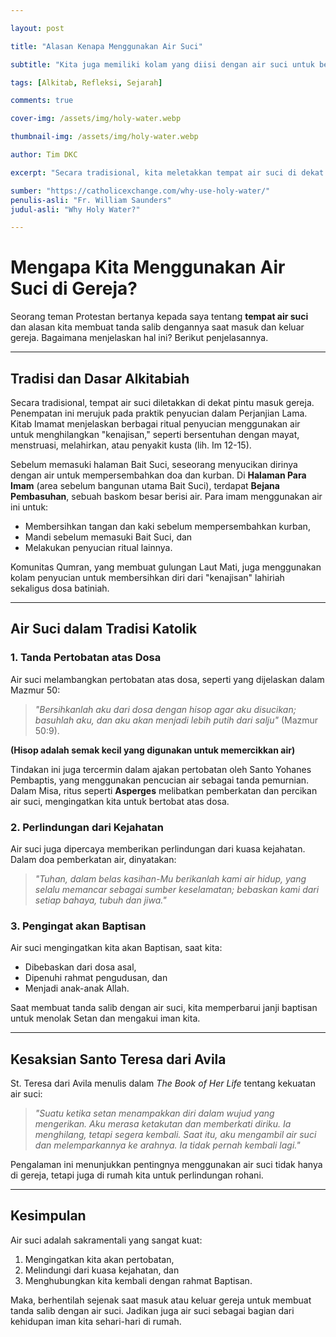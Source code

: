 ```yaml
---

layout: post

title: "Alasan Kenapa Menggunakan Air Suci"

subtitle: "Kita juga memiliki kolam yang diisi dengan air suci untuk berkat karena tiga alasan: sebagai tanda pertobatan atas dosa, untuk perlindungan dari kejahatan, dan sebagai pengingat akan Baptisan kita."

tags: [Alkitab, Refleksi, Sejarah]

comments: true

cover-img: /assets/img/holy-water.webp

thumbnail-img: /assets/img/holy-water.webp

author: Tim DKC

excerpt: "Secara tradisional, kita meletakkan tempat air suci di dekat pintu masuk gereja kita. Penempatan dan penggunaan ini sebenarnya sesuai dengan praktik penyucian Yahudi di Perjanjian Lama: Kitab Imamat menetapkan berbagai ritual penyucian menggunakan air untuk menghilangkan 'kenajisan' yang terkait, misalnya, dengan bersentuhan dengan mayat, menstruasi, melahirkan, atau kusta (lih. Im 12-15)."

sumber: "https://catholicexchange.com/why-use-holy-water/"
penulis-asli: "Fr. William Saunders"
judul-asli: "Why Holy Water?"

---
```


# Mengapa Kita Menggunakan Air Suci di Gereja?

Seorang teman Protestan bertanya kepada saya tentang **tempat air suci** dan alasan kita membuat tanda salib dengannya saat masuk dan keluar gereja. Bagaimana menjelaskan hal ini? Berikut penjelasannya.

---

## Tradisi dan Dasar Alkitabiah

Secara tradisional, tempat air suci diletakkan di dekat pintu masuk gereja. Penempatan ini merujuk pada praktik penyucian dalam Perjanjian Lama.  
Kitab Imamat menjelaskan berbagai ritual penyucian menggunakan air untuk menghilangkan "kenajisan," seperti bersentuhan dengan mayat, menstruasi, melahirkan, atau penyakit kusta (lih. Im 12-15).  

Sebelum memasuki halaman Bait Suci, seseorang menyucikan dirinya dengan air untuk mempersembahkan doa dan kurban. Di **Halaman Para Imam** (area sebelum bangunan utama Bait Suci), terdapat **Bejana Pembasuhan**, sebuah baskom besar berisi air. Para imam menggunakan air ini untuk:  
- Membersihkan tangan dan kaki sebelum mempersembahkan kurban,  
- Mandi sebelum memasuki Bait Suci, dan  
- Melakukan penyucian ritual lainnya.  

Komunitas Qumran, yang membuat gulungan Laut Mati, juga menggunakan kolam penyucian untuk membersihkan diri dari "kenajisan" lahiriah sekaligus dosa batiniah.  

---

## Air Suci dalam Tradisi Katolik  

### 1. **Tanda Pertobatan atas Dosa**  
Air suci melambangkan pertobatan atas dosa, seperti yang dijelaskan dalam Mazmur 50:  
> *"Bersihkanlah aku dari dosa dengan hisop agar aku disucikan; basuhlah aku, dan aku akan menjadi lebih putih dari salju"* (Mazmur 50:9).  

**(Hisop adalah semak kecil yang digunakan untuk memercikkan air)**

Tindakan ini juga tercermin dalam ajakan pertobatan oleh Santo Yohanes Pembaptis, yang menggunakan pencucian air sebagai tanda pemurnian. Dalam Misa, ritus seperti **Asperges** melibatkan pemberkatan dan percikan air suci, mengingatkan kita untuk bertobat atas dosa.  

### 2. **Perlindungan dari Kejahatan**  
Air suci juga dipercaya memberikan perlindungan dari kuasa kejahatan. Dalam doa pemberkatan air, dinyatakan:  
> *"Tuhan, dalam belas kasihan-Mu berikanlah kami air hidup, yang selalu memancar sebagai sumber keselamatan; bebaskan kami dari setiap bahaya, tubuh dan jiwa."*  

### 3. **Pengingat akan Baptisan**  
Air suci mengingatkan kita akan Baptisan, saat kita:  
- Dibebaskan dari dosa asal,  
- Dipenuhi rahmat pengudusan, dan  
- Menjadi anak-anak Allah.  

Saat membuat tanda salib dengan air suci, kita memperbarui janji baptisan untuk menolak Setan dan mengakui iman kita.  

---

## Kesaksian Santo Teresa dari Avila  

St. Teresa dari Avila menulis dalam *The Book of Her Life* tentang kekuatan air suci:  
> *"Suatu ketika setan menampakkan diri dalam wujud yang mengerikan. Aku merasa ketakutan dan memberkati diriku. Ia menghilang, tetapi segera kembali. Saat itu, aku mengambil air suci dan melemparkannya ke arahnya. Ia tidak pernah kembali lagi."*  

Pengalaman ini menunjukkan pentingnya menggunakan air suci tidak hanya di gereja, tetapi juga di rumah kita untuk perlindungan rohani.

---

## Kesimpulan  

Air suci adalah sakramentali yang sangat kuat:  
1. Mengingatkan kita akan pertobatan,  
2. Melindungi dari kuasa kejahatan, dan  
3. Menghubungkan kita kembali dengan rahmat Baptisan.  

Maka, berhentilah sejenak saat masuk atau keluar gereja untuk membuat tanda salib dengan air suci. Jadikan juga air suci sebagai bagian dari kehidupan iman kita sehari-hari di rumah.
